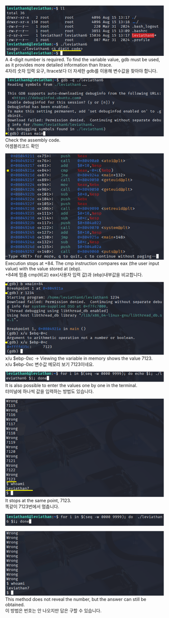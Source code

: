 ![image break](/Pictur/Level6/levia1.png)<br>
A 4-digit number is required. To find the variable value, gdb must be used, as it provides more detailed information than ltrace.<br>
4자리 숫자 입력 요구, ltrace보다 더 자세한 gdb를 이용해 변수값을 찾아야 합니다. 

![image break](/Pictur/Level6/levia2.png)<br>
Check the assembly code.<br>
어셈블리코드 확인 

![image break](/Pictur/Level6/levia3.png) <br>
Execution stops at +84. The cmp instruction compares eax (the user input value) with the value stored at (ebp).<br>
+84에 멈춤 cmp(비교) eax(사용자 입력 값)과 (ebp)내부값을 비교합니다.

![image break](/Pictur/Level6/levia4.png) <br>
x/u $ebp-0xc → Viewing the variable in memory shows the value 7123.<br>
x/u $ebp-0xc 변수값 메모리 보기 7123이네요.

![image break](/Pictur/Level6/levia5.png) <br>
It is also possible to enter the values one by one in the terminal.<br>
터미널에 하나씩 값을 입력하는 방법도 있습니다. 

![image break](/Pictur/Level6/levia6.png) <br>
It stops at the same point, 7123.<br>
똑같이 7123번에서 멈춥니다.

![image break](/Pictur/Level6/levia7.png) <br>

![image break](/Pictur/Level6/levia8.png) <br>
This method does not reveal the number, but the answer can still be obtained.<br>
이 방법은 번호는 안 나오지만 답은 구할 수 있습니다.

